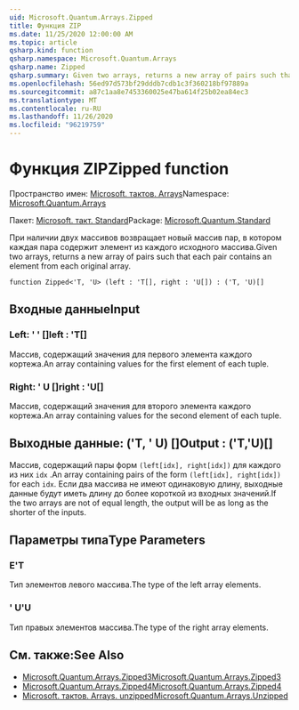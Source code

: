 ```yaml
---
uid: Microsoft.Quantum.Arrays.Zipped
title: Функция ZIP
ms.date: 11/25/2020 12:00:00 AM
ms.topic: article
qsharp.kind: function
qsharp.namespace: Microsoft.Quantum.Arrays
qsharp.name: Zipped
qsharp.summary: Given two arrays, returns a new array of pairs such that each pair contains an element from each original array.
ms.openlocfilehash: 56ed97d573bf29dddb7cdb1c3f360218bf97889a
ms.sourcegitcommit: a87c1aa8e7453360025e47ba614f25b02ea84ec3
ms.translationtype: MT
ms.contentlocale: ru-RU
ms.lasthandoff: 11/26/2020
ms.locfileid: "96219759"
---
```

# <a name="zipped-function"></a><span data-ttu-id="1cc8f-102">Функция ZIP</span><span class="sxs-lookup"><span data-stu-id="1cc8f-102">Zipped function</span></span>

<span data-ttu-id="1cc8f-103">Пространство имен: [Microsoft. тактов. Arrays](xref:Microsoft.Quantum.Arrays)</span><span class="sxs-lookup"><span data-stu-id="1cc8f-103">Namespace: [Microsoft.Quantum.Arrays](xref:Microsoft.Quantum.Arrays)</span></span>

<span data-ttu-id="1cc8f-104">Пакет: [Microsoft. такт. Standard](https://nuget.org/packages/Microsoft.Quantum.Standard)</span><span class="sxs-lookup"><span data-stu-id="1cc8f-104">Package: [Microsoft.Quantum.Standard](https://nuget.org/packages/Microsoft.Quantum.Standard)</span></span>


<span data-ttu-id="1cc8f-105">При наличии двух массивов возвращает новый массив пар, в котором каждая пара содержит элемент из каждого исходного массива.</span><span class="sxs-lookup"><span data-stu-id="1cc8f-105">Given two arrays, returns a new array of pairs such that each pair contains an element from each original array.</span></span>

```qsharp
function Zipped<'T, 'U> (left : 'T[], right : 'U[]) : ('T, 'U)[]
```


## <a name="input"></a><span data-ttu-id="1cc8f-106">Входные данные</span><span class="sxs-lookup"><span data-stu-id="1cc8f-106">Input</span></span>

### <a name="left--t"></a><span data-ttu-id="1cc8f-107">Left: ' ' []</span><span class="sxs-lookup"><span data-stu-id="1cc8f-107">left : 'T[]</span></span>

<span data-ttu-id="1cc8f-108">Массив, содержащий значения для первого элемента каждого кортежа.</span><span class="sxs-lookup"><span data-stu-id="1cc8f-108">An array containing values for the first element of each tuple.</span></span>


### <a name="right--u"></a><span data-ttu-id="1cc8f-109">Right: ' U []</span><span class="sxs-lookup"><span data-stu-id="1cc8f-109">right : 'U[]</span></span>

<span data-ttu-id="1cc8f-110">Массив, содержащий значения для второго элемента каждого кортежа.</span><span class="sxs-lookup"><span data-stu-id="1cc8f-110">An array containing values for the second element of each tuple.</span></span>



## <a name="output--tu"></a><span data-ttu-id="1cc8f-111">Выходные данные: ('T, ' U) []</span><span class="sxs-lookup"><span data-stu-id="1cc8f-111">Output : ('T,'U)[]</span></span>

<span data-ttu-id="1cc8f-112">Массив, содержащий пары форм `(left[idx], right[idx])` для каждого из них `idx` .</span><span class="sxs-lookup"><span data-stu-id="1cc8f-112">An array containing pairs of the form `(left[idx], right[idx])` for each `idx`.</span></span> <span data-ttu-id="1cc8f-113">Если два массива не имеют одинаковую длину, выходные данные будут иметь длину до более короткой из входных значений.</span><span class="sxs-lookup"><span data-stu-id="1cc8f-113">If the two arrays are not of equal length, the output will be as long as the shorter of the inputs.</span></span>

## <a name="type-parameters"></a><span data-ttu-id="1cc8f-114">Параметры типа</span><span class="sxs-lookup"><span data-stu-id="1cc8f-114">Type Parameters</span></span>

### <a name="t"></a><span data-ttu-id="1cc8f-115">Е</span><span class="sxs-lookup"><span data-stu-id="1cc8f-115">'T</span></span>

<span data-ttu-id="1cc8f-116">Тип элементов левого массива.</span><span class="sxs-lookup"><span data-stu-id="1cc8f-116">The type of the left array elements.</span></span>
### <a name="u"></a><span data-ttu-id="1cc8f-117">' U</span><span class="sxs-lookup"><span data-stu-id="1cc8f-117">'U</span></span>

<span data-ttu-id="1cc8f-118">Тип правых элементов массива.</span><span class="sxs-lookup"><span data-stu-id="1cc8f-118">The type of the right array elements.</span></span>

## <a name="see-also"></a><span data-ttu-id="1cc8f-119">См. также:</span><span class="sxs-lookup"><span data-stu-id="1cc8f-119">See Also</span></span>

- [<span data-ttu-id="1cc8f-120">Microsoft.Quantum.Arrays.Zipped3</span><span class="sxs-lookup"><span data-stu-id="1cc8f-120">Microsoft.Quantum.Arrays.Zipped3</span></span>](xref:Microsoft.Quantum.Arrays.Zipped3)
- [<span data-ttu-id="1cc8f-121">Microsoft.Quantum.Arrays.Zipped4</span><span class="sxs-lookup"><span data-stu-id="1cc8f-121">Microsoft.Quantum.Arrays.Zipped4</span></span>](xref:Microsoft.Quantum.Arrays.Zipped4)
- [<span data-ttu-id="1cc8f-122">Microsoft. тактов. Arrays. unzipped</span><span class="sxs-lookup"><span data-stu-id="1cc8f-122">Microsoft.Quantum.Arrays.Unzipped</span></span>](xref:Microsoft.Quantum.Arrays.Unzipped)